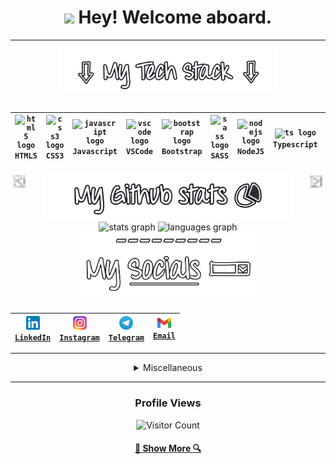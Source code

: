
<h1 align="center"><img src="https://media.tenor.com/eT_e-q0D5xoAAAAi/long-livethe-blob-sunglasses.gif" width="30px"> Hey! Welcome aboard. </h1>

___

<!-- <img align="right" height="150" src="https://avatars.githubusercontent.com/u/109812198?v=4"  /> -->

<div align="center">
<img align="center" src="assets/tech-stack.png" width="350px" /><br>
<br>

|<code><img src="https://cdn.jsdelivr.net/gh/devicons/devicon/icons/html5/html5-original.svg" width="25" alt="html5 logo" /></code><br>`HTML5`|<code><img src="https://cdn.jsdelivr.net/gh/devicons/devicon/icons/css3/css3-original.svg" width="25" alt="css3 logo" /></code><br>`CSS3`|<code><img src="https://cdn.jsdelivr.net/gh/devicons/devicon/icons/javascript/javascript-original.svg" width="25" alt="javascript logo" /></code><br>`Javascript`|<code><img src="https://cdn.jsdelivr.net/gh/devicons/devicon/icons/vscode/vscode-original.svg" width="25" alt="vscode logo" /></code><br>`VSCode`|<code><img src="https://cdn.jsdelivr.net/gh/devicons/devicon/icons/bootstrap/bootstrap-original.svg" width="25" alt="bootstrap logo" /></code><br>`Bootstrap`|<code><img src="https://cdn.jsdelivr.net/gh/devicons/devicon/icons/sass/sass-original.svg" width="25" alt="sass logo" /></code><br>`SASS`|<code><img src="https://cdn.jsdelivr.net/gh/devicons/devicon/icons/nodejs/nodejs-plain.svg" width="25" alt="nodejs logo" /></code><br>`NodeJS`|<code><img src="https://cdn.jsdelivr.net/gh/devicons/devicon/icons/typescript/typescript-original.svg" width="25" alt="ts logo" /></code><br>`Typescript`|<code><img src="https://cdn.jsdelivr.net/gh/devicons/devicon/icons/angularjs/angularjs-plain.svg" width="25" alt="angular logo" /></code><br>`Angular`|<code><img src="https://cdn.jsdelivr.net/gh/devicons/devicon/icons/java/java-original.svg" width="25" alt="java logo" /></code><br>`Java`|<code><img src="https://cdn.jsdelivr.net/gh/devicons/devicon/icons/postgresql/postgresql-plain.svg" width="25" alt="postgresql logo" /></code><br>`PostgreSQL`|<code><img src="https://cdn.jsdelivr.net/gh/devicons/devicon/icons/spring/spring-original.svg" width="25" alt="spring logo" /></code><br>`Spring`|<code><img src="https://cdn.jsdelivr.net/gh/devicons/devicon/icons/react/react-original.svg" width="25" alt="react logo" /></code><br>`React`|
| --- | --- | --- | --- | --- | --- | --- | --- | --- | --- | --- | --- | --- |
<!-- Made with love by Globulo <3 -->
<img align="left" src="assets/arrow-left.png" width="30px" />
<img align="right" src="assets/arrow-right.png" width="30px" />
<img align="center" src="assets/github-stats.png" width="400px" />
</div>

<div align="center">
      <img src="https://github-readme-stats.vercel.app/api?hide_title=false&hide_rank=true&show_icons=true&include_all_commits=true&count_private=true&disable_animations=false&theme=dracula&locale=en&hide_border=false&username=GlobuloBianco" height="150" alt="stats graph"  />
      <img src="https://github-readme-stats.vercel.app/api/top-langs?locale=en&hide_title=false&layout=compact&card_width=320&langs_count=5&theme=dracula&hide_border=false&username=GlobuloBianco" height="150" alt="languages graph"  />
      <!-- <img src="https://github-readme-stats.vercel.app/api?username=GlobuloBianco"  /> -->
</div>

<div align="center">
      <img src="assets/social.png" width="300px" />

|<code><a href="https://www.linkedin.com/in/francescowu/"><img width="22px" src="assets/linkedin.svg"> LinkedIn</a></code>|<code><a href="https://www.instagram.com/wjh_asleep/"><img width="22px" src="assets/instagram.svg"> Instagram</a></code>|<code><a href="https://telegram.me/iglobulo"><img width="22px" src="assets/telegram.svg"> Telegram</a></code>|<code><a href="mailto:francescowjh.dev@gmail.com"><img width="22px" src="assets/gmail.svg"> Email</a></code>|
| --- | --- | --- | --- |

</div>

___

<details>
<summary align="center">
      Miscellaneous
</summary>
<br>
<div align="center">
<img height="150" width="150" src="https://media4.giphy.com/media/5UxOaUbUVGm6vjoD7A/giphy.gif?cid=ecf05e47j52mphljuzhlc7a9j6y3ewfkg86gr9feyxd4xo12&rid=giphy.gif&ct=g"  />
<h3>&nbsp;&nbsp;Playing on Spotify:</h3>
<div>
  <a href="https://open.spotify.com/user/Globulo">
    <img src="https://spotify-github-profile.vercel.app/api/view?uid=y5u3x5jf0xyaz9doyjzzg97ob&cover_image=true&theme=novatorem&show_offline=false&bar_color=53b14f&bar_color_cover=false" alt="Spotify recently played"  />
  </a>
</div>
</div>
</details>

___
<!--https://media0.giphy.com/media/QyPgvXCIQ1nbCRDIXS/giphy.gif?cid=ecf05e47cnvlb3b4qn1z3p2eyej9c0nevm41k821jafwn4k1&rid=giphy.gif&ct=g-->
<div align="center">
      <h3>Profile Views</h3>
      
![Visitor Count](https://profile-counter.glitch.me/GlobuloBianco/count.svg)
      
</div>

<h4 align="center">
  <a href="https://github.com/GlobuloBianco?tab=repositories" title="Show Repositories">🔎 Show More 🔍</a>
</h4>
